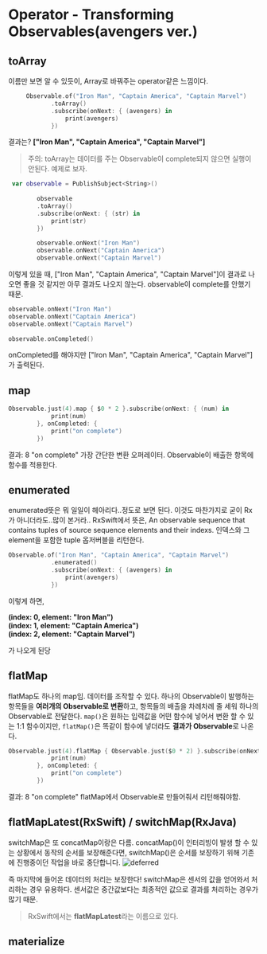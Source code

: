 # Operator - Transforming Observables(avengers ver.)

## toArray
이름만 보면 알 수 있듯이, Array로 바꿔주는 operator같은 느낌이다.
~~~swift
     Observable.of("Iron Man", "Captain America", "Captain Marvel")
            .toArray()
            .subscribe(onNext: { (avengers) in
                print(avengers)
            })
~~~
결과는? 
**["Iron Man", "Captain America", "Captain Marvel"]**

> 주의: toArray는 데이터를 주는 Observable이 complete되지 않으면 실행이 안된다. 예제로 보자. 

~~~swift 
 var observable = PublishSubject<String>()
        
        observable
        .toArray()
        .subscribe(onNext: { (str) in
            print(str)
        })
        
        observable.onNext("Iron Man")
        observable.onNext("Captain America")
        observable.onNext("Captain Marvel")
~~~

이렇게 있을 때, ["Iron Man", "Captain America", "Captain Marvel"]이 결과로 나오면 좋을 것 같지만 아무 결과도 나오지 않는다. observable이 complete를 안했기 때문. 

~~~swift 
observable.onNext("Iron Man")
observable.onNext("Captain America")
observable.onNext("Captain Marvel")
        
observable.onCompleted()
~~~
onCompleted를 해야지만 ["Iron Man", "Captain America", "Captain Marvel"]가 출력된다.


## map

~~~swift 
Observable.just(4).map { $0 * 2 }.subscribe(onNext: { (num) in
            print(num)
        }, onCompleted: {
            print("on complete")
        })
~~~
결과: 8 "on complete"
가장 간단한 변환 오퍼레이터.
Observable이 배출한 항목에 함수를 적용한다.

## enumerated
enumerated뜻은 뭐 일일이 헤아리다..정도로 보면 된다. 이것도 마찬가지로 굳이 Rx가 아니더라도..많이 본거라..
RxSwift에서 뜻은, An observable sequence that contains tuples of source sequence elements and their indexs. 
인덱스와 그 element을 포함한 tuple 옵저버블을 리턴한다. 

~~~swift 
Observable.of("Iron Man", "Captain America", "Captain Marvel")
            .enumerated()
            .subscribe(onNext: { (avengers) in
                print(avengers)
            })
~~~

이렇게 하면,

**(index: 0, element: "Iron Man")\
(index: 1, element: "Captain America")\
(index: 2, element: "Captain Marvel")**


가 나오게 된당

## flatMap
flatMap도 하나의 map임. 데이터를 조작할 수 있다. 
하나의 Observable이 발행하는 항목들을 **여러개의 Observable로 변환**하고, 항목들의 배출을 차례차례 줄 세워 하나의 Observable로 전달한다.
```map()```은 원하는 입력값을 어떤 함수에 넣어서 변환 할 수 있는 1:1 함수이지만,
```flatMap()```은 똑같이 함수에 넣더라도 **결과가 Observable**로 나온다.


~~~swift 
Observable.just(4).flatMap { Observable.just($0 * 2) }.subscribe(onNext: { (num) in
            print(num)
        }, onCompleted: {
            print("on complete")
        })
~~~
결과: 8 "on complete"
flatMap에서 Observable로 만들어줘서 리턴해줘야함. 

## flatMapLatest(RxSwift) / switchMap(RxJava)

switchMap은 또 concatMap이랑은 다름.
concatMap()이 인터리빙이 발생 할 수 있는 상황에서 동작의 순서를 보장해준다면, switchMap()은 순서를 보장하기 위해 기존에 진행중이던 작업을 바로 중단합니다. 
![deferred](./images/switchMap.png)


즉 마지막에 들어온 데이터의 처리는 보장한다!
switchMap은 센서의 값을 얻어와서 처리하는 경우 유용하다. 센서값은 중간값보다는 최종적인 값으로 결과를 처리하는 경우가 많기 때문.

> RxSwift에서는 **flatMapLatest**라는 이름으로 있다.

## materialize


















